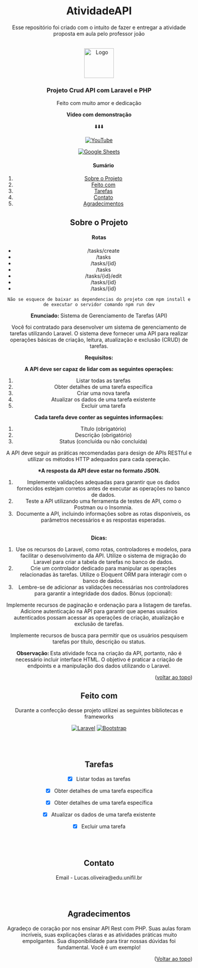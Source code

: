 <h1 align="center">
AtividadeAPI 
</h1>
<p align="center"> Esse repositório foi criado com o intuito de fazer e entregar a atividade proposta em aula pelo professor joão
</p>

<a name="readme-top"></a>

<!-- Logo Projeto -->
<br />
<div align="center">
    <img src="https://user-images.githubusercontent.com/1915268/67271462-31600380-f4d8-11e9-9143-18e197b26f48.png" alt="Logo" width="80" height="80">

  <h3 align="center">Projeto Crud API com Laravel e PHP</h3>

  <p align="center">
    Feito com muito amor e dedicação
    </p>
</div>


<div align="center">
<b> Vídeo com demonstração</b>

:arrow_down::arrow_down::arrow_down:


[![YouTube](https://img.shields.io/badge/YouTube-Ver%20Vídeo-red?style=for-the-badge&logo=youtube)](https://youtu.be/umd5r3ZFKXQ)


[![Google Sheets](https://img.shields.io/badge/Google%20Sheets-Open-blue?logo=google%20sheets)](https://docs.google.com/spreadsheets/d/1NZ8njCj-52wlYkNCVZAQ19zW3KDwwsCSFSU9tsmprzQ/edit?usp=sharing)


</div>



<!-- Sumário -->
<div align="center">
  <ol>
    <h4>Sumário</h4>
    <li><a href="#sobre-o-projeto">Sobre o Projeto</a>
    <li><a href="#feito-com">Feito com</a></li>
    </li>
    <li><a href="#tarefas">Tarefas</a></li>
    <li><a href="#contato">Contato</a></li>
    <li><a href="#agradecimentos">Agradecimentos</a></li>
  </ol>
  </div>


<!-- Sobre o Projeto -->
<h2 align="center" id="sobre-o-projeto">Sobre o Projeto </h2>

<div align="center">
<h4> Rotas </h4>
<ul>
  <li>/tasks/create</li>
  <li>/tasks</li>
  <li>/tasks/{id}</li>
  <li>/tasks</li>
  <li>/tasks/{id}/edit</li>
  <li>/tasks/{id}</li>
  <li>/tasks/{id}</li>
</ul>

```Não se esquece de baixar as dependencias do projeto com npm install e de executar o servidor comando npm run dev```

<b> Enunciado: </b> Sistema de Gerenciamento de Tarefas (API)

Você foi contratado para desenvolver um sistema de gerenciamento de tarefas utilizando Laravel. O sistema deve fornecer uma API para realizar operações básicas de criação, leitura, atualização e exclusão (CRUD) de tarefas.

<b>Requisitos: </b>

<b> A API deve ser capaz de lidar com as seguintes operações: </b>

<ol>
<li>Listar todas as tarefas
<li>Obter detalhes de uma tarefa específica
<li>Criar uma nova tarefa
<li>Atualizar os dados de uma tarefa existente
<li>Excluir uma tarefa
</ol>

<b> Cada tarefa deve conter as seguintes informações: </b>

<ol>
<li>Título (obrigatório)
<li>Descrição (obrigatório)
<li>Status (concluída ou não concluída)
</ol>

A API deve seguir as práticas recomendadas para design de APIs RESTful e utilizar os métodos HTTP adequados para cada operação.

<b> *A resposta da API deve estar no formato JSON. </b>

<ol>
<li>Implemente validações adequadas para garantir que os dados fornecidos estejam corretos antes de executar as operações no banco de dados.

<li>Teste a API utilizando uma ferramenta de testes de API, como o Postman ou o Insomnia.

<li>Documente a API, incluindo informações sobre as rotas disponíveis, os parâmetros necessários e as respostas esperadas.
</ol>


<br />
<b> Dicas: </b>

<ol>
<li>Use os recursos do Laravel, como rotas, controladores e modelos, para facilitar o desenvolvimento da API.
Utilize o sistema de migração do Laravel para criar a tabela de tarefas no banco de dados.
<li>Crie um controlador dedicado para manipular as operações relacionadas às tarefas.
Utilize o Eloquent ORM para interagir com o banco de dados.
<li>Lembre-se de adicionar as validações necessárias nos controladores para garantir a integridade dos dados.
Bônus (opcional):
</ol>

Implemente recursos de paginação e ordenação para a listagem de tarefas.
Adicione autenticação na API para garantir que apenas usuários autenticados possam acessar as operações de criação, atualização e exclusão de tarefas.

Implemente recursos de busca para permitir que os usuários pesquisem tarefas por título, descrição ou status.

<b> Observação: </b> Esta atividade foca na criação da API, portanto, não é necessário incluir interface HTML. O objetivo é praticar a criação de endpoints e a manipulação dos dados utilizando o Laravel.
<div>

<p align="right">(<a href="#readme-top">voltar ao topo</a>)</p>



<h2 align="center" id="feito-com">Feito com </h2>

<p align="center"> Durante a confecção desse projeto utilizei as seguintes bibliotecas e frameworks
</p>

<div align="center">

  [![Laravel][Laravel.com]][Laravel-url]
  [![Bootstrap][Bootstrap.com]][Bootstrap-url]

</div>

<br>
<br>


<h2 align="center" id="tarefas"> Tarefas</h2>


<!-- TAREFAS -->

- [x] Listar todas as tarefas
- [x] Obter detalhes de uma tarefa específica
- [x] Obter detalhes de uma tarefa específica
- [x] Atualizar os dados de uma tarefa existente
- [x] Excluir uma tarefa


<br />
<br />



<!-- CONTATO -->
<h2 align="center" id="contato">Contato</h2>

<p align="center">Email - Lucas.oliveira@edu.unifil.br</p>
<br />
<br />




<!-- AGRADECIMENTOS  -->
<h2 align="center" id="agradecimentos"> Agradecimentos</h2>

<p align="center">Agradeço de coração por nos ensinar API Rest com PHP. Suas aulas foram incríveis, suas explicações claras e as atividades práticas muito empolgantes. Sua disponibilidade para tirar nossas dúvidas foi fundamental. Você é um exemplo!
</p>

<p align="right">(<a href="#readme-top">Voltar ao topo</a>)</p>


[Laravel.com]: https://img.shields.io/badge/Laravel-FF2D20?style=for-the-badge&logo=laravel&logoColor=white
[Laravel-url]: https://laravel.com
[Bootstrap.com]: https://img.shields.io/badge/Bootstrap-563D7C?style=for-the-badge&logo=bootstrap&logoColor=white
[Bootstrap-url]: https://getbootstrap.com


